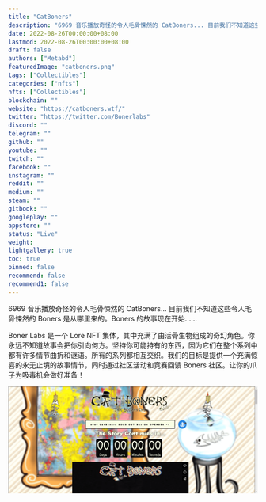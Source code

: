 ```yaml
---
title: "CatBoners"
description: "6969 音乐播放奇怪的令人毛骨悚然的 CatBoners... 目前我们不知道这些令人毛骨悚然的 Boners 是从哪里来的。"
date: 2022-08-26T00:00:00+08:00
lastmod: 2022-08-26T00:00:00+08:00
draft: false
authors: ["Metabd"]
featuredImage: "catboners.png"
tags: ["Collectibles"]
categories: ["nfts"]
nfts: ["Collectibles"]
blockchain: ""
website: "https://catboners.wtf/"
twitter: "https://twitter.com/Bonerlabs"
discord: ""
telegram: ""
github: ""
youtube: ""
twitch: ""
facebook: ""
instagram: ""
reddit: ""
medium: ""
steam: ""
gitbook: ""
googleplay: ""
appstore: ""
status: "Live"
weight: 
lightgallery: true
toc: true
pinned: false
recommend: false
recommend1: false
---
```

6969 音乐播放奇怪的令人毛骨悚然的 CatBoners... 目前我们不知道这些令人毛骨悚然的 Boners 是从哪里来的。Boners 的故事现在开始......

Boner Labs 是一个 Lore NFT 集体，其中充满了由活骨生物组成的奇幻角色。你永远不知道故事会把你引向何方。坚持你可能持有的东西，因为它们在整个系列中都有许多情节曲折和谜语。所有的系列都相互交织。我们的目标是提供一个充满惊喜的永无止境的故事情节，同时通过社区活动和竞赛回馈 Boners 社区。让你的爪子为吸毒机会做好准备！

![nft](512232133232_new.png)
